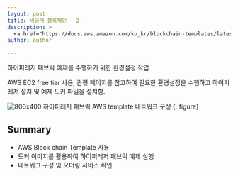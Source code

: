 ```yaml
---
layout: post
title: 비공개 블록체인 - 2
description: >
  <a href="https://docs.aws.amazon.com/ko_kr/blockchain-templates/latest/developerguide/blockchain-templates-dg.pdf">참고 자료 출처</a>
author: author

---
```


하이퍼레저 패브릭 예제를 수행하기 위한 환경설정 작업

AWS EC2 free tier 사용,
관련 페이지를 참고하여 필요한 환경설정을 수행하고
하이퍼레져 설치 및 예제 도커 파일을 설치함.


![800x400](https://docs.aws.amazon.com/ko_kr/blockchain-templates/latest/developerguide/images/hyperledger-docker-local-arch.png)
하이퍼레저 패브릭 AWS template 네트워크 구성
{:.figure}

## Summary

* AWS Block chain Template 사용
* 도커 이미지를 활용하여 하이퍼레저 패브릭 예제 실행
* 네트워크 구성 및 오더링 서비스 확인
